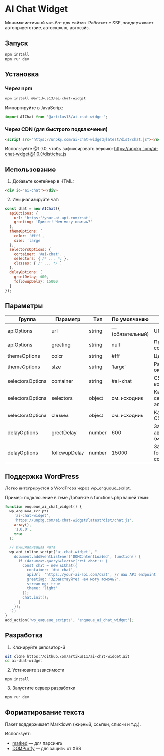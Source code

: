 # AI Chat Widget

Минималистичный чат-бот для сайтов. Работает с SSE, поддерживает автоприветствие, автоскролл, автосайз.

## Запуск

```bash
npm install
npm run dev
```

## Установка

### Через npm

```bash
npm install @artikus13/ai-chat-widget
```

Импортируйте в JavaScript:
```js
import AIChat from '@artikus13/ai-chat-widget';
```

### Через CDN (для быстрого подключения)

```html
<script src="https://unpkg.com/ai-chat-widget@latest/dist/chat.js"></script>
```

Используйте @1.0.0, чтобы зафиксировать версию:
https://unpkg.com/ai-chat-widget@1.0.0/dist/chat.js 

## Использование

1. Добавьте контейнер в HTML:

```html
<div id="ai-chat"></div>
```

2. Инициализируйте чат:

```js
const chat = new AIChat({
  apiOptions: {
    url: 'https://your-ai-api.com/chat',
    greeting: 'Привет! Чем могу помочь?'
  },
  themeOptions: {
    color: '#fff',
    size: 'large'
  },
  selectorsOptions: {
    container: '#ai-chat',
    selectors: { /* ... */ },
    classes: { /* ... */ }
  },
  delayOptions: {
    greetDelay: 600,
    followupDelay: 15000
  }
});
```
## Параметры

| Группа         | Параметр      | Тип     | По умолчанию | Описание                     |
|---------------|--------------|---------|--------------|------------------------------|
| apiOptions    | url          | string  | — (обязательный) | URL вашего API               |
| apiOptions    | greeting     | string  | null         | Приветственное сообщение     |
| themeOptions  | color        | string  | #fff         | Цвет окна чата               |
| themeOptions  | size         | string  | 'large'      | Размер шрифта/окна           |
| selectorsOptions | container  | string  | #ai-chat     | CSS-селектор контейнера      |
| selectorsOptions | selectors  | object  | см. исходник | Кастомные селекторы элементов|
| selectorsOptions | classes    | object  | см. исходник | Кастомные CSS-классы         |
| delayOptions  | greetDelay   | number  | 600          | Задержка автоприветствия (мс) |
| delayOptions  | followupDelay| number  | 15000        | Задержка follow-up сообщения (мс) |


## Поддержка WordPress
Легко интегрируется в WordPress через wp_enqueue_script.

Пример: подключение в теме
Добавьте в functions.php вашей темы:

```php
function enqueue_ai_chat_widget() {
  wp_enqueue_script(
    'ai-chat-widget',
    'https://unpkg.com/ai-chat-widget@latest/dist/chat.js',
    array(),
    '1.0.0',
    true
  );

  // Инициализация чата
  wp_add_inline_script('ai-chat-widget', "
    document.addEventListener('DOMContentLoaded', function() {
      if (document.querySelector('#ai-chat')) {
        const chat = new AIChat({
          container: '#ai-chat',
          apiUrl: 'https://your-ai-api.com/chat', // ваш API endpoint
          greeting: 'Здравствуйте! Чем могу помочь?',
          streaming: true,
          theme: 'light'
        });
        chat.init();
      }
    });
  ");
}
add_action('wp_enqueue_scripts', 'enqueue_ai_chat_widget');
```

## Разработка

1. Клонируйте репозиторий

```bash
git clone https://github.com/artikus11/ai-chat-widget.git
cd ai-chat-widget
```

2. Установите зависимости

```bach
npm install
```

3. Запустите сервер разработки

```bash
npm run dev
```

## Форматирование текста

Пакет поддерживает Markdown (жирный, ссылки, списки и т.д.).

Использует:
- [marked](https://github.com/markedjs/marked) — для парсинга
- [DOMPurify](https://github.com/cure53/DOMPurify) — для защиты от XSS
